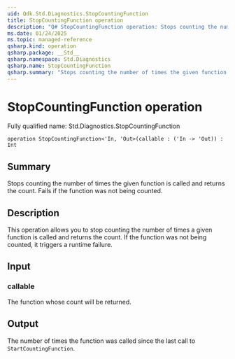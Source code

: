```yaml
---
uid: Qdk.Std.Diagnostics.StopCountingFunction
title: StopCountingFunction operation
description: "Q# StopCountingFunction operation: Stops counting the number of times the given function is called and returns the count. Fails if the function was not being counted."
ms.date: 01/24/2025
ms.topic: managed-reference
qsharp.kind: operation
qsharp.package: __Std__
qsharp.namespace: Std.Diagnostics
qsharp.name: StopCountingFunction
qsharp.summary: "Stops counting the number of times the given function is called and returns the count. Fails if the function was not being counted."
---
```


# StopCountingFunction operation

Fully qualified name: Std.Diagnostics.StopCountingFunction

```qsharp
operation StopCountingFunction<'In, 'Out>(callable : ('In -> 'Out)) : Int
```

## Summary
Stops counting the number of times the given function is called and returns the count. Fails
if the function was not being counted.

## Description
This operation allows you to stop counting the number of times a given function is called and returns the count.
If the function was not being counted, it triggers a runtime failure.

## Input
### callable
The function whose count will be returned.
## Output
The number of times the function was called since the last call to `StartCountingFunction`.
